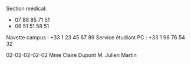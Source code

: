 

Section médical:

- 07 88 85 71 51
- 06 51 51 58 51








Navette campus : +33 1 23 45 67 89
Service étudiant PC : +33 1 98 76 54 32








02-02-02-02-02
Mme Claire Dupont
M. Julien Martin
